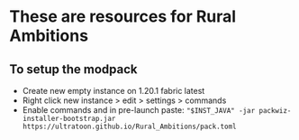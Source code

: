 # These are resources for Rural Ambitions
## To setup the modpack
- Create new empty instance on 1.20.1 fabric latest
- Right click new instance > edit > settings > commands
- Enable commands and in pre-launch paste: `"$INST_JAVA" -jar packwiz-installer-bootstrap.jar https://ultratoon.github.io/Rural_Ambitions/pack.toml`
